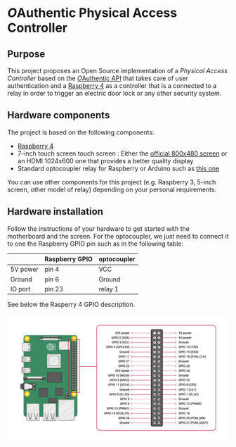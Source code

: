 # *O*Authentic Physical Access Controller

## Purpose 

This project proposes an Open Source implementation of a *Physical Access Controller* based on the [*O*Authentic API](https://oauthentic.com/en/api.html) that takes care of user authentication and a [Raspberry 4](https://www.raspberrypi.org/products/raspberry-pi-4-model-b/) as a controller that is a connected to a relay in order to trigger an electric door lock or any other security system.

## Hardware components

The project is based on the following components:

- [Raspberry 4](https://www.raspberrypi.org/products/raspberry-pi-4-model-b/)
- 7-inch touch screen touch screen : Either the [official 800x480 screen](https://www.amazon.fr/Raspberry-Pi-2473872-Display-Schermo/dp/B014WKCFR4/) or an HDMI 1024x600 one that provides a better quality display
- Standard optocoupler relay for Raspberry or Arduino such as [this one](https://www.amazon.fr/Elegoo-Optocoupleur-%EF%BC%94-Channel-Arduino-Raspberry/dp/B06XKST8XC/)
  
You can use other components for this project (e.g. Raspberry 3, 5-inch screen, other model of relay) depending on your personal requirements. 
  
## Hardware installation

Follow the instructions of your hardware to get started with the motherboard and the screen. For the optocoupler, we just need to connect it to one the Raspberry GPIO pin such as in the following table:

| | Raspberry GPIO | optocoupler |
| -- | -- | -- |
| 5V power | pin 4 | VCC |
| Ground | pin 6 | Ground |
| IO port | pin 23 | relay 1 |

See below the Rasperry 4 GPIO description.

 ![GPIO](img/GPIO.png)
